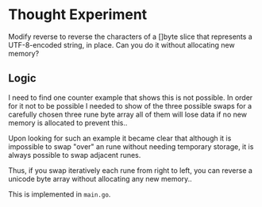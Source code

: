 # Thought Experiment

Modify reverse to reverse the characters of a []byte slice that
represents a UTF-8-encoded string, in place. Can you do it without
allocating new memory?

## Logic

I need to find one counter example that shows this is not possible. In
order for it not to be possible I needed to show of the three possible
swaps for a carefully chosen three rune byte array all of them will
lose data if no new memory is allocated to prevent this..

Upon looking for such an example it became clear that although it is 
impossible to swap "over" an rune without needing temporary storage, 
it is always possible to swap adjacent runes.

Thus, if you swap iteratively each rune from right to left, you can reverse
a unicode byte array without allocating any new memory..

This is implemented in `main.go`.
